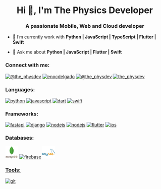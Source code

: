 <h1 align="center">Hi 👋, I'm The Physics Developer</h1>
<h3 align="center">A passionate Mobile, Web and Cloud developer</h3>

- 🌱 I’m currently work with **Python | JavaScript | TypeScript | Flutter | Swift**

- 💬 Ask me about **Python | JavaScript | Flutter | Swift**

<h3 align="left">Connect with me:</h3>
<p align="left">
<a href="https://twitter.com/@the_physdev" target="blank"><img align="center" src="https://raw.githubusercontent.com/rahuldkjain/github-profile-readme-generator/master/src/images/icons/Social/twitter.svg" alt="@the_physdev" height="30" width="40" /></a>
<a href="[https://linkedin.com/in/enocdelgado](https://www.linkedin.com/in/enoc-delgado-developer)" target="blank"><img align="center" src="https://raw.githubusercontent.com/rahuldkjain/github-profile-readme-generator/master/src/images/icons/Social/linked-in-alt.svg" alt="enocdelgado" height="30" width="40" /></a>
<a href="https://instagram.com/the_physdev" target="blank"><img align="center" src="https://raw.githubusercontent.com/rahuldkjain/github-profile-readme-generator/master/src/images/icons/Social/instagram.svg" alt="@the_physdev" height="30" width="40" /></a>
<a href="https://www.youtube.com/@the_physdev" target="blank"><img align="center" src="https://raw.githubusercontent.com/rahuldkjain/github-profile-readme-generator/master/src/images/icons/Social/youtube.svg" alt="the_physdev" height="30" width="40" /></a>
</p>

<h3 align="left">Languages:</h3>

<p align="left"> <a href="https://python.org" target="_blank" rel="noreferrer"> <img src="https://s3.dualstack.us-east-2.amazonaws.com/pythondotorg-assets/media/community/logos/python-logo-only.png" alt="python" width="40" height="40"/></a> <a href="https://developer.mozilla.org/en-US/docs/Web/JavaScript" target="_blank" rel="noreferrer"> <img src="https://upload.wikimedia.org/wikipedia/commons/6/6a/JavaScript-logo.png" alt="javascript" width="40" height="40"/></a> <a href="https://dart.dev" target="_blank" rel="noreferrer"> <img src="https://www.vectorlogo.zone/logos/dartlang/dartlang-icon.svg" alt="dart" width="40" height="40"/></a> <a href="https://developer.apple.com/swift/" target="_blank" rel="noreferrer"> <img src="https://brandslogos.com/wp-content/uploads/images/large/swift-logo.png" alt="swift" width="40" height="40"/></a>

<h3 align="left">Frameworks:</h3>

<p align="left"> <a href="https://fastapi.tiangolo.com/" target="_blank" rel="noreferrer"> <img src="https://camo.githubusercontent.com/86d9ca3437f5034da052cf0fd398299292aab0e4479b58c20f2fc37dd8ccbe05/68747470733a2f2f666173746170692e7469616e676f6c6f2e636f6d2f696d672f6c6f676f2d6d617267696e2f6c6f676f2d7465616c2e706e67" alt="fastapi" width="80" height="40"/></a> <a href="https://www.djangoproject.com/" target="_blank" rel="noreferrer"> <img src="https://static.djangoproject.com/img/logos/django-logo-negative.png" alt="django" width="80" height="40"/></a> <a href="https://nodejs.org/en" target="_blank" rel="noreferrer"> <img src="https://upload.wikimedia.org/wikipedia/commons/thumb/d/d9/Node.js_logo.svg/1180px-Node.js_logo.svg.png" alt="nodejs" width="80" height="40"/></a> <a href="https://nestjs.com/" target="_blank" rel="noreferrer"> <img src="https://nestjs.com/logo-small.ede75a6b.svg" alt="nodejs" width="40" height="40"/></a> <a href="https://flutter.dev" target="_blank" rel="noreferrer"> <img src="https://www.vectorlogo.zone/logos/flutterio/flutterio-icon.svg" alt="flutter" width="40" height="40"/></a> <a href="https://www.apple.com/ios/ios-17/" target="_blank" rel="noreferrer"> <img src="https://upload.wikimedia.org/wikipedia/commons/c/ca/IOS_logo.svg" alt="ios" width="40" height="40"/></a> 

<h3 align="left">Databases:</h3>

<p align="left"> <a href="https://www.mongodb.com/" target="_blank" rel="noreferrer"> <img src="https://raw.githubusercontent.com/devicons/devicon/master/icons/mongodb/mongodb-original-wordmark.svg" alt="mongodb" width="40" height="40"/></a> <a href="https://firebase.google.com/" target="_blank" rel="noreferrer"> <img src="https://www.vectorlogo.zone/logos/firebase/firebase-icon.svg" alt="firebase" width="40" height="40"/></a> <a href="https://www.mysql.com/" target="_blank" rel="noreferrer"> <img src="https://raw.githubusercontent.com/devicons/devicon/master/icons/mysql/mysql-original-wordmark.svg" alt="mysql" width="40" height="40"/> </p>

<h3 align="left">Tools:</h3>

<p align="left"> </a>  <a href="https://git-scm.com/" target="_blank" rel="noreferrer"> <img src="https://www.vectorlogo.zone/logos/git-scm/git-scm-icon.svg" alt="git" width="40" height="40"/> </a> </p>

